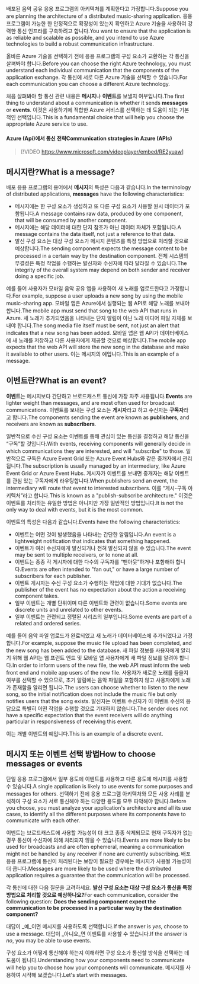 <span data-ttu-id="581ca-101">배포된 음악 공유 응용 프로그램의 아키텍처를 계획한다고 가정합니다.</span><span class="sxs-lookup"><span data-stu-id="581ca-101">Suppose you are planning the architecture of a distributed music-sharing application.</span></span> <span data-ttu-id="581ca-102">응용 프로그램이 가능한 한 안정적으로 확장성이 있는지 확인하고 Azure 기술을 사용하여 강력한 통신 인프라를 구축하려고 합니다.</span><span class="sxs-lookup"><span data-stu-id="581ca-102">You want to ensure that the application is as reliable and scalable as possible, and you intend to use Azure technologies to build a robust communication infrastructure.</span></span>

<span data-ttu-id="581ca-103">올바른 Azure 기술을 선택하기 전에 응용 프로그램의 구성 요소가 교환하는 각 통신을 살펴봐야 합니다.</span><span class="sxs-lookup"><span data-stu-id="581ca-103">Before you can choose the right Azure technology, you must understand each individual communication that the components of the application exchange.</span></span> <span data-ttu-id="581ca-104">각 통신에 서로 다른 Azure 기술을 선택할 수 있습니다.</span><span class="sxs-lookup"><span data-stu-id="581ca-104">For each communication you can choose a different Azure technology.</span></span>

<span data-ttu-id="581ca-105">처음 살펴봐야 할 통신 관련 내용은 **메시지**나 **이벤트**를 보낼지 여부입니다.</span><span class="sxs-lookup"><span data-stu-id="581ca-105">The first thing to understand about a communication is whether it sends **messages** or **events**.</span></span> <span data-ttu-id="581ca-106">이것은 사용하기에 적합한 Azure 서비스를 선택하는 데 도움이 되는 기본적인 선택입니다.</span><span class="sxs-lookup"><span data-stu-id="581ca-106">This is a fundamental choice that will help you choose the appropriate Azure service to use.</span></span>

#### <a name="communication-strategies-in-azure-apis"></a><span data-ttu-id="581ca-107">Azure (Api)에서 통신 전략</span><span class="sxs-lookup"><span data-stu-id="581ca-107">Communication strategies in Azure (APIs)</span></span>

> [!VIDEO https://www.microsoft.com/videoplayer/embed/RE2yuaw]

## <a name="what-is-a-message"></a><span data-ttu-id="581ca-108">메시지란?</span><span class="sxs-lookup"><span data-stu-id="581ca-108">What is a message?</span></span>
<span data-ttu-id="581ca-109">배포 응용 프로그램의 용어에서 **메시지**의 특성은 다음과 같습니다.</span><span class="sxs-lookup"><span data-stu-id="581ca-109">In the terminology of distributed applications, **messages** have the following characteristics:</span></span>

- <span data-ttu-id="581ca-110">메시지에는 한 구성 요소가 생성하고 또 다른 구성 요소가 사용할 원시 데이터가 포함됩니다.</span><span class="sxs-lookup"><span data-stu-id="581ca-110">A message contains raw data, produced by one component, that will be consumed by another component.</span></span>
- <span data-ttu-id="581ca-111">메시지에는 해당 데이터에 대한 단지 참조가 아닌 데이터 자체가 포함됩니다.</span><span class="sxs-lookup"><span data-stu-id="581ca-111">A message contains the data itself, not just a reference to that data.</span></span>
- <span data-ttu-id="581ca-112">발신 구성 요소는 대상 구성 요소가 메시지 콘텐츠를 특정 방법으로 처리할 것으로 예상합니다.</span><span class="sxs-lookup"><span data-stu-id="581ca-112">The sending component expects the message content to be processed in a certain way by the destination component.</span></span> <span data-ttu-id="581ca-113">전체 시스템의 무결성은 특정 작업을 수행하는 발신자와 수신자에 따라 달라질 수 있습니다.</span><span class="sxs-lookup"><span data-stu-id="581ca-113">The integrity of the overall system may depend on both sender and receiver doing a specific job.</span></span>

<span data-ttu-id="581ca-114">예를 들어 사용자가 모바일 음악 공유 앱을 사용하여 새 노래를 업로드한다고 가정합니다.</span><span class="sxs-lookup"><span data-stu-id="581ca-114">For example, suppose a user uploads a new song by using the mobile music-sharing app.</span></span> <span data-ttu-id="581ca-115">모바일 앱은 Azure에서 실행되는 웹 API로 해당 노래를 보내야 합니다.</span><span class="sxs-lookup"><span data-stu-id="581ca-115">The mobile app must send that song to the web API that runs in Azure.</span></span> <span data-ttu-id="581ca-116">새 노래가 추가되었음을 나타내는 단지 알림이 아닌 노래 미디어 파일 자체를 보내야 합니다.</span><span class="sxs-lookup"><span data-stu-id="581ca-116">The song media file itself must be sent, not just an alert that indicates that a new song has been added.</span></span> <span data-ttu-id="581ca-117">모바일 앱은 웹 API가 데이터베이스에 새 노래를 저장하고 다른 사용자에게 제공할 것으로 예상합니다.</span><span class="sxs-lookup"><span data-stu-id="581ca-117">The mobile app expects that the web API will store the new song in the database and make it available to other users.</span></span> <span data-ttu-id="581ca-118">이는 메시지의 예입니다.</span><span class="sxs-lookup"><span data-stu-id="581ca-118">This is an example of a message.</span></span>

## <a name="what-is-an-event"></a><span data-ttu-id="581ca-119">이벤트란?</span><span class="sxs-lookup"><span data-stu-id="581ca-119">What is an event?</span></span>

<span data-ttu-id="581ca-120">**이벤트**는 메시지보다 간단하고 브로드캐스트 통신에 가장 자주 사용됩니다.</span><span class="sxs-lookup"><span data-stu-id="581ca-120">**Events** are lighter weight than messages, and are most often used for broadcast communications.</span></span> <span data-ttu-id="581ca-121">이벤트를 보내는 구성 요소는 **게시자**라고 하고 수신자는 **구독자**라고 합니다.</span><span class="sxs-lookup"><span data-stu-id="581ca-121">The components sending the event are known as **publishers**, and receivers are known as **subscribers**.</span></span>

<span data-ttu-id="581ca-122">일반적으로 수신 구성 요소는 이벤트를 통해 관심이 있는 통신을 결정하고 해당 통신을 “구독”할 것입니다.</span><span class="sxs-lookup"><span data-stu-id="581ca-122">With events, receiving components will generally decide in which communications they are interested, and will "subscribe" to those.</span></span> <span data-ttu-id="581ca-123">일반적으로 구독은 Azure Event Grid 또는 Azure Event Hubs와 같은 중개자에서 관리됩니다.</span><span class="sxs-lookup"><span data-stu-id="581ca-123">The subscription is usually managed by an intermediary, like Azure Event Grid or Azure Event Hubs.</span></span> <span data-ttu-id="581ca-124">게시자가 이벤트를 보내면 중개자는 해당 이벤트를 관심 있는 구독자에게 라우팅합니다.</span><span class="sxs-lookup"><span data-stu-id="581ca-124">When publishers send an event, the intermediary will route that event to interested subscribers.</span></span> <span data-ttu-id="581ca-125">이를 “게시-구독 아키텍처”라고 합니다.</span><span class="sxs-lookup"><span data-stu-id="581ca-125">This is known as a "publish-subscribe architecture."</span></span> <span data-ttu-id="581ca-126">이것은 이벤트를 처리하는 유일한 방법은 아니지만 가장 일반적인 방법입니다.</span><span class="sxs-lookup"><span data-stu-id="581ca-126">It is not the only way to deal with events, but it is the most common.</span></span>

<span data-ttu-id="581ca-127">이벤트의 특성은 다음과 같습니다.</span><span class="sxs-lookup"><span data-stu-id="581ca-127">Events have the following characteristics:</span></span>

- <span data-ttu-id="581ca-128">이벤트는 어떤 것이 발생했음을 나타내는 간단한 알림입니다.</span><span class="sxs-lookup"><span data-stu-id="581ca-128">An event is a lightweight notification that indicates that something happened.</span></span>
- <span data-ttu-id="581ca-129">이벤트가 여러 수신자에게 발신되거나 전혀 발신되지 않을 수 있습니다.</span><span class="sxs-lookup"><span data-stu-id="581ca-129">The event may be sent to multiple receivers, or to none at all.</span></span>
- <span data-ttu-id="581ca-130">이벤트는 종종 각 게시자에 대한 다수의 구독자를 “팬아웃”하거나 포함해야 합니다.</span><span class="sxs-lookup"><span data-stu-id="581ca-130">Events are often intended to "fan out," or have a large number of subscribers for each publisher.</span></span>
- <span data-ttu-id="581ca-131">이벤트 게시자는 수신 구성 요소가 수행하는 작업에 대한 기대가 없습니다.</span><span class="sxs-lookup"><span data-stu-id="581ca-131">The publisher of the event has no expectation about the action a receiving component takes.</span></span>
- <span data-ttu-id="581ca-132">일부 이벤트는 개별 단위이며 다른 이벤트와 관련이 없습니다.</span><span class="sxs-lookup"><span data-stu-id="581ca-132">Some events are discrete units and unrelated to other events.</span></span> 
- <span data-ttu-id="581ca-133">일부 이벤트는 관련되고 정렬된 시리즈의 일부입니다.</span><span class="sxs-lookup"><span data-stu-id="581ca-133">Some events are part of a related and ordered series.</span></span>  

<span data-ttu-id="581ca-134">예를 들어 음악 파일 업로드가 완료되었고 새 노래가 데이터베이스에 추가되었다고 가정합니다.</span><span class="sxs-lookup"><span data-stu-id="581ca-134">For example, suppose the music file upload has been completed, and the new song has been added to the database.</span></span> <span data-ttu-id="581ca-135">새 파일 정보를 사용자에게 알리기 위해 웹 API는 웹 프런트 엔드 및 모바일 앱 사용자에게 새 파일 정보를 알려야 합니다.</span><span class="sxs-lookup"><span data-stu-id="581ca-135">In order to inform users of the new file, the web API must inform the web front end and mobile app users of the new file.</span></span> <span data-ttu-id="581ca-136">사용자가 새로운 노래를 들을지 여부를 선택할 수 있으므로, 초기 알림에는 음악 파일을 포함하지 않고 사용자에게 노래가 존재함을 알리면 됩니다.</span><span class="sxs-lookup"><span data-stu-id="581ca-136">The users can choose whether to listen to the new song, so the initial notification does not include the music file but only notifies users that the song exists.</span></span> <span data-ttu-id="581ca-137">발신자는 이벤트 수신자가 이 이벤트 수신의 응답으로 특별히 어떤 작업을 수행할 것으로 기대하지 않습니다.</span><span class="sxs-lookup"><span data-stu-id="581ca-137">The sender does not have a specific expectation that the event receivers will do anything particular in responsiveness of receiving this event.</span></span>

<span data-ttu-id="581ca-138">이는 개별 이벤트의 예입니다.</span><span class="sxs-lookup"><span data-stu-id="581ca-138">This is an example of a discrete event.</span></span>

## <a name="how-to-choose-messages-or-events"></a><span data-ttu-id="581ca-139">메시지 또는 이벤트 선택 방법</span><span class="sxs-lookup"><span data-stu-id="581ca-139">How to choose messages or events</span></span>

<span data-ttu-id="581ca-140">단일 응용 프로그램에서 일부 용도에 이벤트를 사용하고 다른 용도에 메시지를 사용할 수 있습니다.</span><span class="sxs-lookup"><span data-stu-id="581ca-140">A single application is likely to use events for some purposes and messages for others.</span></span> <span data-ttu-id="581ca-141">선택하기 전에 응용 프로그램 아키텍처와 모든 사용 사례를 분석하여 구성 요소가 서로 통신해야 하는 다양한 용도를 모두 파악해야 합니다.</span><span class="sxs-lookup"><span data-stu-id="581ca-141">Before you choose, you must analyze your application's architecture and all its use cases, to identify all the different purposes where its components have to communicate with each other.</span></span>

<span data-ttu-id="581ca-142">이벤트는 브로드캐스트에 사용할 가능성이 더 크고 종종 삭제되므로 현재 구독자가 없는 경우 통신이 수신자에 의해 처리되지 않을 수 있습니다.</span><span class="sxs-lookup"><span data-stu-id="581ca-142">Events are more likely to be used for broadcasts and are often ephemeral, meaning a communication might not be handled by any receiver if none are currently subscribing.</span></span> <span data-ttu-id="581ca-143">배포 응용 프로그램에 통신이 처리된다는 보장이 필요한 경우에는 메시지가 사용될 가능성이 더 큽니다.</span><span class="sxs-lookup"><span data-stu-id="581ca-143">Messages are more likely to be used where the distributed application requires a guarantee that the communication will be processed.</span></span>

<span data-ttu-id="581ca-144">각 통신에 대한 다음 질문을 고려하세요. **발신 구성 요소는 대상 구성 요소가 통신을 특정 방법으로 처리할 것으로 예상하나요?**</span><span class="sxs-lookup"><span data-stu-id="581ca-144">For each communication, consider the following question: **Does the sending component expect the communication to be processed in a particular way by the destination component?**</span></span>

<span data-ttu-id="581ca-145">대답이 _예_이면 메시지를 사용하도록 선택합니다.</span><span class="sxs-lookup"><span data-stu-id="581ca-145">If the answer is _yes_, choose to use a message.</span></span> <span data-ttu-id="581ca-146">대답이 _아니요_면 이벤트를 사용할 수 있습니다.</span><span class="sxs-lookup"><span data-stu-id="581ca-146">If the answer is _no_, you may be able to use events.</span></span>

<span data-ttu-id="581ca-147">구성 요소가 어떻게 통신해야 하는지 이해하면 구성 요소가 통신할 방식을 선택하는 데 도움이 됩니다.</span><span class="sxs-lookup"><span data-stu-id="581ca-147">Understanding how your components need to communicate will help you to choose how your components will communicate.</span></span> <span data-ttu-id="581ca-148">메시지를 사용하여 시작해 보겠습니다.</span><span class="sxs-lookup"><span data-stu-id="581ca-148">Let's start with messages.</span></span>